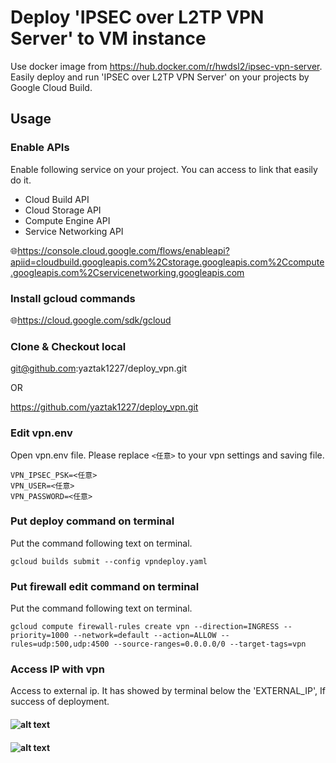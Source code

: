 # Deploy 'IPSEC over L2TP VPN Server' to VM instance

Use docker image from https://hub.docker.com/r/hwdsl2/ipsec-vpn-server.
Easily deploy and run 'IPSEC over L2TP VPN Server' on your projects by Google Cloud Build.

## Usage
### Enable APIs
Enable following service on your project. You can access to link that easily do it.
* Cloud Build API
* Cloud Storage API
* Compute Engine API
* Service Networking API

🌐https://console.cloud.google.com/flows/enableapi?apiid=cloudbuild.googleapis.com%2Cstorage.googleapis.com%2Ccompute.googleapis.com%2Cservicenetworking.googleapis.com

### Install gcloud commands
🌐https://cloud.google.com/sdk/gcloud

### Clone & Checkout local
git@github.com:yaztak1227/deploy_vpn.git

OR

https://github.com/yaztak1227/deploy_vpn.git

### Edit vpn.env
Open vpn.env file. Please replace `<任意>` to your vpn settings and saving file.
```text
VPN_IPSEC_PSK=<任意>
VPN_USER=<任意>
VPN_PASSWORD=<任意>
```

### Put deploy command on terminal
Put the command following text on terminal.

`gcloud builds submit --config vpndeploy.yaml`

### Put firewall edit command on terminal
Put the command following text on terminal.

`gcloud compute firewall-rules create vpn --direction=INGRESS --priority=1000 --network=default --action=ALLOW --rules=udp:500,udp:4500 --source-ranges=0.0.0.0/0 --target-tags=vpn`

### Access IP with vpn
Access to external ip. It has showed by terminal below the 'EXTERNAL_IP', If success of deployment.
#### ![alt text](https://github.com/yaztak1227/deploy_vpn//blob/main/readme_01.png?raw=true)
#### ![alt text](https://github.com/yaztak1227/deploy_vpn//blob/main/readme_02.png?raw=true)
